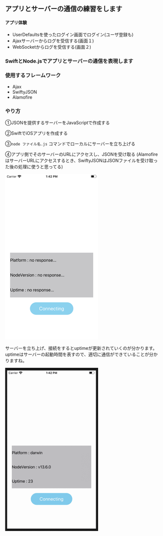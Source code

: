 ## アプリとサーバーの通信の練習をします
#### アプリ体験
 - UserDefaultsを使ったログイン画面でログイン(ユーザ登録も)
 - Ajaxサーバーからログを受信する(画面１)
 - WebSocketからログを受信する(画面２)


### SwiftとNode.jsでアプリとサーバーの通信を表現します

### 使用するフレームワーク
 - Ajax
 - SwiftyJSON
 - Alamofire

### やり方
①JSONを提供するサーバーをJavaScriptで作成する

②SwiftでiOSアプリを作成する

③```node ファイル名.js``` コマンドでローカルにサーバーを立ち上げる

④アプリ側でそのサーバーのURLにアクセスし、JSONを受け取る
(AlamofireはサーバーURLにアクセスするとき、SwiftyJSONはJSONファイルを受け取った後の処理に使うと思ってる)

<img src="assets/openning.png" width="300px">

サーバーを立ち上げ、接続をするとuptimeが更新されていくのが分かります。
uptimeはサーバーの起動時間を表すので、適切に通信ができていることが分かりますね。

<img src="assets/when_connecting.gif" width="300px">

